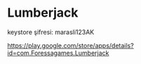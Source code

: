# Lumberjack
 
 keystore şifresi: marasli123AK
 
 
https://play.google.com/store/apps/details?id=com.Foressagames.Lumberjack
